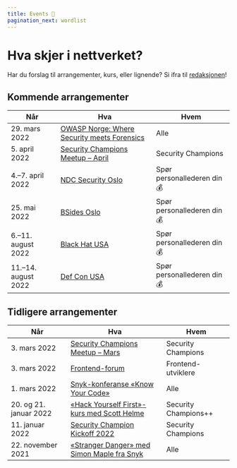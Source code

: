 ```yaml
---
title: Events 🎉
pagination_next: wordlist
---
```


# Hva skjer i nettverket?

Har du forslag til arrangementer, kurs, eller lignende? Si ifra til [redaksjonen](https://teamkatalog.nais.adeo.no/team/b5915f11-0740-4a2e-b767-6ac5c407e9c7)!

## Kommende arrangementer

| Når                 | Hva                                                                                                | Hvem                        |
| ------------------- | -------------------------------------------------------------------------------------------------- | --------------------------- |
| 29. mars 2022       | [OWASP Norge: Where Security meets Forensics](https://www.meetup.com/OWASP-Oslo/events/284603583/) | Alle                        |
| 5. april 2022       | [Security Champions Meetup – April](2022-04-meetup)                                                | Security Champions          |
| 4.–7. april 2022    | [NDC Security Oslo](https://ndc-security.com/)                                                     | Spør personallederen din 💰 |
| 25. mai 2022        | [BSides Oslo](https://bsidesoslo.no/)                                                              | Spør personallederen din 💰 |
| 6.–11. august 2022  | [Black Hat USA](https://www.blackhat.com/us-22/)                                                   | Spør personallederen din 💰 |
| 11.–14. august 2022 | [Def Con USA](https://defcon.org/)                                                                 | Spør personallederen din 💰 |

## Tidligere arrangementer

| Når                    | Hva                                                                                                                             | Hvem                 |
| ---------------------- | ------------------------------------------------------------------------------------------------------------------------------- | -------------------- |
| 3. mars 2022           | [Security Champions Meetup – Mars](2022-03-meetup)                                                                              | Security Champions   |
| 3. mars 2022           | [Frontend-forum](2022-03-03-frontend-forum)                                                                                     | Frontend-utviklere   |
| 1. mars 2022           | [Snyk-konferanse «Know Your Code»](https://www.techstrongevents.com/know-your-code-open-source-and-supply-chain-summit/1839768) | Alle                 |
| 20. og 21. januar 2022 | [«Hack Yourself First»-kurs med Scott Helme](2022-01-20-kurs-hyf)                                                               | Security Champions++ |
| 11. januar 2022        | [Security Champion Kickoff 2022](2022-01-11-kickoff)                                                                            | Security Champions   |
| 22. november 2021      | [«Stranger Danger» med Simon Maple fra Snyk](2021-11-22-stranger-danger)                                                        | Alle                 |
